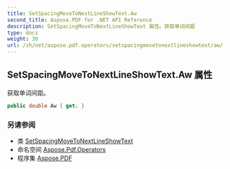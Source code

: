 ```yaml
---
title: SetSpacingMoveToNextLineShowText.Aw
second_title: Aspose.PDF for .NET API Reference
description: SetSpacingMoveToNextLineShowText 属性。获取单词间距
type: docs
weight: 30
url: /zh/net/aspose.pdf.operators/setspacingmovetonextlineshowtext/aw/
---
```

## SetSpacingMoveToNextLineShowText.Aw 属性

获取单词间距。

```csharp
public double Aw { get; }
```

### 另请参阅

* 类 [SetSpacingMoveToNextLineShowText](../)
* 命名空间 [Aspose.Pdf.Operators](../../../aspose.pdf.operators/)
* 程序集 [Aspose.PDF](../../../)